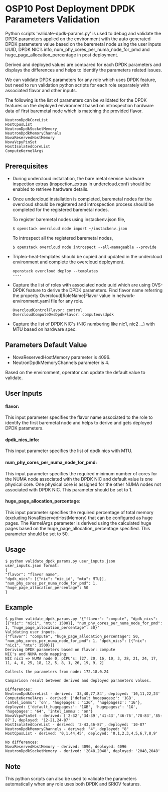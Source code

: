 # OSP10 Post Deployment DPDK Parameters Validation

Python scripts 'validate-dpdk-params.py' is used to debug and validate the
DPDK parameters applied on the environment with the auto generated DPDK
parameters value based on the baremetal node using the user inputs UUID,
DPDK NIC’s info, num_phy_cores_per_numa_node_for_pmd and
huge_page_allocation_percentage in post deployment.

Derived and deployed values are compared for each DPDK parameters and displays
the differences and helps to identify the parameters related issues.

We can validate DPDK parameters for any role which uses DPDK feature, but need
to run validation python scripts for each role separately with associated
flavor and other inputs.

The following is the list of parameters can be validated for the DPDK features
on the deployed environment based on introspection hardware data of first
baremetal node which is matching the provided flavor.

```
NeutronDpdkCoreList
HostCpusList
NeutronDpdkSocketMemory
NeutronDpdkMemoryChannels
NovaReservedHostMemory
NovaVcpuPinSet
HostIsolatedCoreList
ComputeKernelArgs
```

## Prerequisites
* During undercloud installation, the bare metal service hardware
  inspection extras (inspection_extras in undercloud.conf) should be enabled to
  retrieve hardware details.
* Once undercloud installation is completed, baremetal nodes for the overcloud
  should be registered and introspection process should be completed for
  the registered baremetal nodes.

  To register baremetal nodes using instackenv.json file,
  ```
  $ openstack overcloud node import ~/instackenv.json
  ```
  To introspect all the registered baremetal nodes,
  ```
  $ openstack overcloud node introspect --all-manageable --provide
  ```
* Tripleo-heat-templates should be copied and updated in the undercloud
  environment and complete the overcloud deployment.
  ```
  openstack overcloud deploy --templates
  ----
  ``` 
* Capture the list of roles with associated node uuid which are using OVS-DPDK
  feature to derive the DPDK parameters.
  Find flavor name referring the property Overcloud[RoleName]Flavor value in
  network-environment.yaml file for any role.
  ```
  OvercloudControlFlavor: control
  OvercloudComputeOvsDpdkFlavor: computeovsdpdk
  ```
* Capture the list of DPDK NIC's (NIC numbering like nic1, nic2 ...) with MTU
  based on hardware spec.

## Parameters Default Value
* NovaReservedHostMemory parameter is 4096.
* NeutronDpdkMemoryChannels parameter is 4.

Based on the environment, operator can update the default value to validate.

## User Inputs

#### flavor:                                                                    
This input parameter specifies the flavor name associated to the role to        
identify the first baremetal node and helps to derive and gets deployed
DPDK parameters.

#### dpdk_nics_info:
This input parameter specifies the list of dpdk nics with MTU.

#### num_phy_cores_per_numa_node_for_pmd:
This input parameter specifies the required minimum number of cores for
the NUMA node associated with the DPDK NIC and default value is one
physical core. One physical core is assigned for the other NUMA nodes not
associated with DPDK NIC. This parameter should be set to 1.

#### huge_page_allocation_percentage:
This input parameter specifies the required percentage of total memory
(excluding NovaReservedHostMemory) that can be configured as huge pages.
The KernelArgs parameter is derived using the calculated huge pages based
on the huge_page_allocation_percentage specified. This parameter should be
set to 50.

## Usage

```
$ python validate_dpdk_params.py user_inputs.json
user_inputs.json format:
{
"flavor": "flavor name",
"dpdk_nics": [{"nic": "nic_id", "mtu": MTU}],
"num_phy_cores_per_numa_node_for_pmd": 1,
"huge_page_allocation_percentage": 50
}
```

## Example

```
$ python validate_dpdk_params.py '{"flavor": "compute", "dpdk_nics": [{"nic": "nic1", "mtu": 1500}], "num_phy_cores_per_numa_node_for_pmd": 1, "huge_page_allocation_percentage": 50}'
Validating user inputs..
{"flavor": "compute", "huge_page_allocation_percentage": 50, "num_phy_cores_per_numa_node_for_pmd": 1, "dpdk_nics": [{"nic": "nic1", "mtu": 1500}]}
Deriving DPDK parameters based on flavor: compute
NIC's and NUMA node mapping:
NIC nic1 => NUMA node 0, pCPU's: [27, 20, 16, 10, 3, 28, 21, 24, 17, 11, 4, 0, 25, 18, 12, 5, 8, 1, 26, 19, 9, 2]

Collects the parameters from node: 172.18.0.24

Camparison result between derived and deployed parameters values.

Differences:
NeutronDpdkCoreList - derived: '33,40,77,84', deployed: '10,11,22,23'
ComputeKernelArgs - derived: {'default_hugepagesz': '1GB', 'intel_iommu': 'on', 'hugepages': '126', 'hugepagesz': '1G'}, deployed: {'default_hugepagesz': '1GB', 'hugepagesz': '1G', 'hugepages': '64', 'intel_iommu': 'on'}
NovaVcpuPinSet - derived: ['2-32','34-39','41-43','46-76','78-83','85-87'], deployed: '12-21,24-87'
HostIsolatedCoreList - derived: '2-43,46-87', deployed: '10-87'
NeutronDpdkMemoryChannels - derived: "4", deployed: "8"
HostCpusList - derived: '0,1,44,45', deployed: '0,1,2,3,4,5,6,7,8,9'

No differences:
NovaReservedHostMemory - derived: 4096, deployed: 4096
NeutronDpdkSocketMemory - derived: '2048,2048', deployed: '2048,2048'

```

## Note

This python scripts can also be used to validate the parameters automatically
when any role uses both DPDK and SRIOV features.
